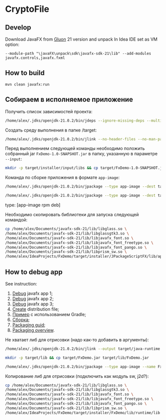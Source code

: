 # CryptoFile

## Develop

Download JavaFX from [Gluon](https://gluonhq.com/products/javafx/) 21 version and unpack
In Idea IDE set as VM option:

```
--module-path "\javaFX\unpack\sdk\javafx-sdk-21\lib" --add-modules javafx.controls,javafx.fxml
```

## How to build

```termional
mvn clean javafx:run
```

## Собираем в исполняемое приложение

Получить список зависимостей проекта:

```bash
/home/alex/.jdks/openjdk-21.0.2/bin/jdeps --ignore-missing-deps --multi-release=21 --print-module-deps target/classes/vi/al/ro/Main.class
```

Создать среду выполнения в папке /target:

```bash
/home/alex/.jdks/openjdk-21.0.2/bin/jlink --no-header-files --no-man-pages --compress=2 --strip-debug --module-path "/home/alex/Documents/javafx-sdk-21/lib" --add-modules "java.base,jdk.localedata,javafx.controls,javafx.fxml" --include-locales=en --output target/java-runtime
```

Перед выполнением следующей команды необходимо положить собранный jar `FxDemo-1.0-SNAPSHOT.jar` в папку, указанную в 
параметре `--input`:

```bash
mkdir -p target/installer/input/libs && cp target/FxDemo-1.0-SNAPSHOT.jar target/installer/input/libs
```

Команда по сборке приложения в формате `app-image`:

```bash
/home/alex/.jdks/openjdk-21.0.2/bin/jpackage --type app-image --dest target/installer --input target/installer/input/libs --name JPackageScriptFX --main-class vi.al.ro.Main --main-jar FxDemo-1.0-SNAPSHOT.jar --module-path "/home/alex/Documents/javafx-sdk-21/lib" --java-options "-Dprism.order=sw,j2d -Dprism.verbose=true -Xmx2048m" --runtime-image target/java-runtime --app-version 1.0-SNAPSHOT --vendor "RoyalVitamin" --copyright "Copyright © 2024 RAV"
```

```bash
/home/alex/.jdks/openjdk-21.0.2/bin/jpackage --type app-image --dest target/installer --input target/installer/input/libs --name JPackageScriptFX --main-class vi.al.ro.Main --main-jar FxDemo-1.0-SNAPSHOT.jar --module-path "target/java-runtime/lib:/home/alex/Documents/javafx-sdk-21/lib" --java-options "-Dprism.order=sw,j2d -Dprism.verbose=true -Xmx2048m" --runtime-image target/java-runtime --app-version 1.0-SNAPSHOT --vendor "RoyalVitamin" --copyright "Copyright © 2024 RAV"
```

type: [app-image rpm deb]

Необходимо скопировать библиотеки для запуска следующей командой:

```bash
cp /home/alex/Documents/javafx-sdk-21/lib/libglass.so \
/home/alex/Documents/javafx-sdk-21/lib/libglassgtk3.so \
/home/alex/Documents/javafx-sdk-21/lib/libjavafx_font.so \
/home/alex/Documents/javafx-sdk-21/lib/libjavafx_font_freetype.so \
/home/alex/Documents/javafx-sdk-21/lib/libjavafx_font_pango.so \
/home/alex/Documents/javafx-sdk-21/lib/libprism_sw.so \
/home/alex/IdeaProjects/FxDemo/target/installer/JPackageScriptFX/lib/app/
```

## How to debug app

See instruction:

1. [Debug](https://stackoverflow.com/a/62654500/9401964) javafx app 1;
2. [Debug](https://stackoverflow.com/a/61341407/9401964) javafx app 2;
3. [Debug](https://stackoverflow.com/a/61474494/9401964) javafx app 3;
4. [Create](https://stackoverflow.com/questions/68871952/how-to-use-jpackage-to-make-a-distribution-format-for-javafx-applications) distribution file;
5. [Пример](https://walczak.it/blog/distributing-javafx-desktop-applications-without-requiring-jvm-using-jlink-and-jpackage) с использованием Gradle;
6. [Сборка](https://github.com/dlemmermann/JPackageScriptFX);
7. [Packaging guid](https://docs.oracle.com/en/java/javase/21/jpackage/packaging-tool-user-guide.pdf);
8. [Packaging overview](https://docs.oracle.com/en/java/javase/21/jpackage/packaging-overview.html).

Не хватает либ для отрисовки (надо как-то добавить в аргументы):

```bash
/home/alex/.jdks/openjdk-21.0.2/bin/jlink --output target/java-runtime --module-path "/home/alex/Documents/javafx-sdk-21/lib" --add-modules "java.base,jdk.localedata,javafx.controls,javafx.fxml"
```

```bash
mkdir -p target/lib && cp target/FxDemo.jar target/lib/FxDemo.jar
```

```bash
/home/alex/.jdks/openjdk-21.0.2/bin/jpackage --type app-image --name FxDemo --input target/lib --main-jar FxDemo.jar --runtime-image target/java-runtime --main-class vi.al.ro.Main --dest target/installer --java-options "-Dprism.order=sw,j2d -Dprism.verbose=true -Xmx2048m"
```

Копирование либ для отрисовки (подключить как модуль sw, j2d?):
```bash
cp /home/alex/Documents/javafx-sdk-21/lib/libglass.so \
/home/alex/Documents/javafx-sdk-21/lib/libglassgtk3.so \
/home/alex/Documents/javafx-sdk-21/lib/libjavafx_font.so \
/home/alex/Documents/javafx-sdk-21/lib/libjavafx_font_freetype.so \
/home/alex/Documents/javafx-sdk-21/lib/libjavafx_font_pango.so \
/home/alex/Documents/javafx-sdk-21/lib/libprism_sw.so \
/home/alex/IdeaProjects/FxDemo/target/installer/FxDemo/lib/runtime/lib
```